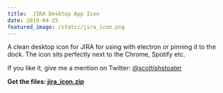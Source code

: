 ```yaml
---
title:  JIRA Desktop App Icon
date: 2019-04-25
featured_image: /static/jira_icon.png
---
```


A clean desktop icon for JIRA for using with electron or pinning it to the dock. The icon sits perfectly next to the Chrome, Spotify etc.

If you like it, give me a mention on Twitter: [@scottishstoater](https://www.twitter.com/@scottishstoater)

**Get the files: [jira_icon.zip](/assets/static/jira_icon_chriscollins.me.zip)**